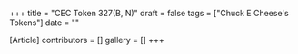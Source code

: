 +++
title = "CEC Token 327(B, N)"
draft = false
tags = ["Chuck E Cheese's Tokens"]
date = ""

[Article]
contributors = []
gallery = []
+++
